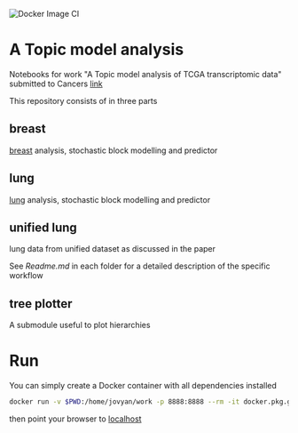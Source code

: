 ![Docker Image CI](https://github.com/fvalle1/cancers/workflows/Docker%20Image%20CI/badge.svg)

# A Topic model analysis
Notebooks for work "A Topic model analysis of TCGA transcriptomic data" submitted to Cancers [link]()

This repository consists of in three parts

## breast
[breast](breast) analysis, stochastic block modelling and predictor

## lung
[lung](lung) analysis, stochastic block modelling and predictor

## unified lung
lung data from unified dataset as discussed in the paper

See *Readme.md* in each folder for a detailed description of the specific workflow

## tree plotter

A submodule useful to plot hierarchies

# Run
You can simply create a Docker container with all dependencies installed

```bash
docker run -v $PWD:/home/jovyan/work -p 8888:8888 --rm -it docker.pkg.github.com/fvalle1/cancers/topic:latest
```

then point your browser to [localhost](localhost:8888)
